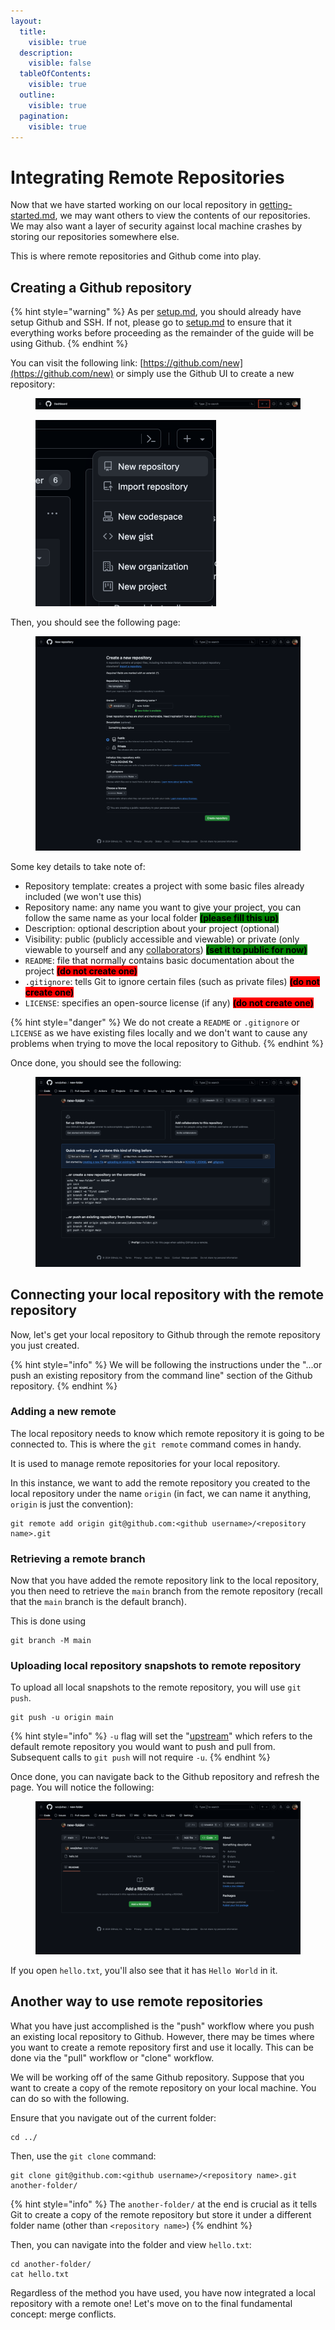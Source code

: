 ```yaml
---
layout:
  title:
    visible: true
  description:
    visible: false
  tableOfContents:
    visible: true
  outline:
    visible: true
  pagination:
    visible: true
---
```


# Integrating Remote Repositories

&#x20;Now that we have started working on our local repository in [getting-started.md](getting-started.md "mention"), we may want others to view the contents of our repositories. We may also want a layer of security against local machine crashes by storing our repositories somewhere else.&#x20;

This is where remote repositories and Github come into play.&#x20;

## Creating a Github repository

{% hint style="warning" %}
As per [setup.md](../setup.md "mention"), you should already have setup Github and SSH. If not, please go to [setup.md](../setup.md "mention") to ensure that it everything works before proceeding as the remainder of the guide will be using Github.
{% endhint %}

You can visit the following link: [https://github.com/new](https://github.com/new) or simply use the Github UI to create a new repository:

<figure><img src="../.gitbook/assets/Screenshot 2024-05-06 at 14.44.39.png" alt=""><figcaption></figcaption></figure>

<figure><img src="../.gitbook/assets/Screenshot 2024-05-06 at 14.45.28.png" alt="" width="289"><figcaption></figcaption></figure>

Then, you should see the following page:

<figure><img src="../.gitbook/assets/image.png" alt=""><figcaption></figcaption></figure>

Some key details to take note of:

* Repository template: creates a project with some basic files already included (we won't use this)
* Repository name: any name you want to give your project, you can follow the same name as your local folder <mark style="background-color:green;">**(please fill this up)**</mark>
* Description: optional description about your project (optional)
* Visibility: public (publicly accessible and viewable) or private (only viewable to yourself and any [collaborators](https://docs.github.com/en/account-and-profile/setting-up-and-managing-your-personal-account-on-github/managing-access-to-your-personal-repositories/inviting-collaborators-to-a-personal-repository)) <mark style="background-color:green;">**(set it to public for now)**</mark>
* `README`: file that normally contains basic documentation about the project <mark style="background-color:red;">**(do not create one)**</mark>
* `.gitignore`: tells Git to ignore certain files (such as private files) <mark style="background-color:red;">**(do not create one)**</mark>
* `LICENSE`: specifies an open-source license (if any) <mark style="background-color:red;">**(do not create one)**</mark>

{% hint style="danger" %}
We do not create a `README` or `.gitignore` or `LICENSE` as we have existing files locally and we don't want to cause any problems when trying to move the local repository to Github.
{% endhint %}

Once done, you should see the following:

<figure><img src="../.gitbook/assets/image (1).png" alt=""><figcaption></figcaption></figure>

## Connecting your local repository with the remote repository

Now, let's get your local repository to Github through the remote repository you just created.

{% hint style="info" %}
We will be following the instructions under the "...or push an existing repository from the command line" section of the Github repository.
{% endhint %}

### Adding a new remote

The local repository needs to know which remote repository it is going to be connected to. This is where the `git remote` command comes in handy.

It is used to manage remote repositories for your local repository.

In this instance, we want to add the remote repository you created to the local repository under the name `origin` (in fact, we can name it anything, `origin` is just the convention):

```
git remote add origin git@github.com:<github username>/<repository name>.git
```

### Retrieving a remote branch

Now that you have added the remote repository link to the local repository, you then need to retrieve the `main` branch from the remote repository (recall that the `main`  branch is the default branch).

This is done using&#x20;

```
git branch -M main
```

### Uploading local repository snapshots to remote repository

To upload all local snapshots to the remote repository, you will use `git push`.

```
git push -u origin main
```

{% hint style="info" %}
`-u` flag will set the "[upstream](https://web.archive.org/web/20200307113003/https://mislav.net/2010/07/git-tips/)" which refers to the default remote repository you would want to push and pull from. Subsequent calls to `git push` will not require `-u`.
{% endhint %}

Once done, you can navigate back to the Github repository and refresh the page. You will notice the following:

<figure><img src="../.gitbook/assets/image (2).png" alt=""><figcaption></figcaption></figure>

If you open `hello.txt`, you'll also see that it has `Hello World` in it.

## Another way to use remote repositories

What you have just accomplished is the "push" workflow where you push an existing local repository to Github. However, there may be times where you want to create a remote repository first and use it locally. This can be done via the "pull" workflow or "clone" workflow.

We will be working off of the same Github repository. Suppose that you want to create a copy of the remote repository on your local machine. You can do so with the following.

Ensure that you navigate out of the current folder:

```
cd ../
```

Then, use the `git clone` command:

```
git clone git@github.com:<github username>/<repository name>.git another-folder/
```

{% hint style="info" %}
The `another-folder/` at the end is crucial as it tells Git to create a copy of the remote repository but store it under a different folder name (other than `<repository name>`)
{% endhint %}

Then, you can navigate into the folder and view `hello.txt`:

```
cd another-folder/
cat hello.txt
```

Regardless of the method you have used, you have now integrated a local repository with a remote one! Let's move on to the final fundamental concept: merge conflicts.
